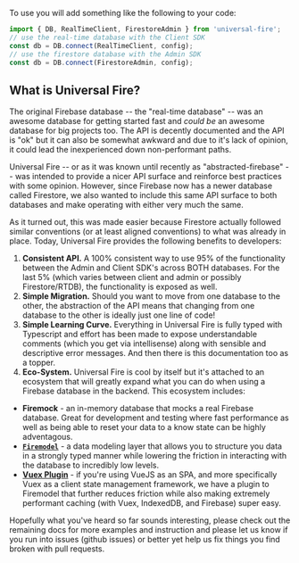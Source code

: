 
To use you will add something like the following to your code:

```typescript
import { DB, RealTimeClient, FirestoreAdmin } from 'universal-fire';
// use the real-time database with the Client SDK
const db = DB.connect(RealTimeClient, config);
// use the firestore database with the Admin SDK
const db = DB.connect(FirestoreAdmin, config);
```

## What is Universal Fire?

The original Firebase database -- the "real-time database" -- was an awesome database for getting started fast and _could be_ an awesome database for big projects too. The API is decently documented and the API is "ok" but it can also be somewhat awkward and due to it's lack of opinion, it could lead the inexperienced down non-performant paths.

Universal Fire -- or as it was known until recently as "abstracted-firebase" -- was intended to provide a nicer API surface and reinforce best practices with some opinion. However, since Firebase now has a newer database called Firestore, we also wanted to include this same API surface to both databases and make operating with either very much the same.

As it turned out, this was made easier because Firestore actually followed similar conventions (or at least aligned conventions) to what was already in place. Today, Universal Fire provides the following benefits to developers:

1. **Consistent API.** A 100% consistent way to use 95% of the functionality between the Admin and Client SDK's across BOTH databases. For the last 5% (which varies between client and admin or possibly Firestore/RTDB), the functionality is exposed as well. 
2. **Simple Migration.** Should you want to move from one database to the other, the abstraction of the API means that changing from one database to the other is ideally just one line of code!
3. **Simple Learning Curve.** Everything in Universal Fire is fully typed with Typescript and effort has been made to expose understandable comments (which you get via intellisense) along with sensible and descriptive error messages. And then there is this documentation too as a topper.
4. **Eco-System.** Universal Fire is cool by itself but it's attached to an ecosystem that will greatly expand what you can do when using a Firebase database in the backend. This ecosystem includes:

  - **Firemock** - an in-memory database that mocks a real Firebase database. Great for development and testing where fast performance as well as being able to reset your data to a know state can be highly adventagous.
  - **[`Firemodel`](https://firemodel.info/)** - a data modeling layer that allows you to structure you data in a strongly typed manner while lowering the friction in interacting with the database to incredibly low levels.
  - **[Vuex Plugin](https://vuex.firemodel.info)** - if you're using VueJS as an SPA, and more specifically Vuex as a client state management framework, we have a plugin to Firemodel that further reduces friction while also making extremely performant caching (with Vuex, IndexedDB, and Firebase) super easy.

Hopefully what you've heard so far sounds interesting, please check out the remaining docs for more examples and instruction and please let us know if you run into issues (github issues) or better yet help us fix things you find broken with pull requests.


